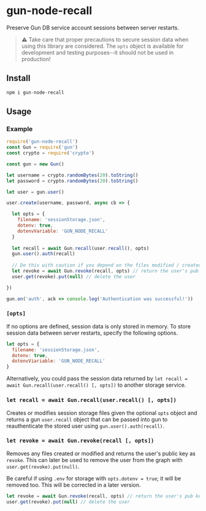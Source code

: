 # gun-node-recall
Preserve Gun DB service account sessions between server restarts. 

> ⚠️ Take care that proper precautions to secure session data when using this library are considered. 
> The `opts` object is available for development and testing purposes--it should not be used in production!

## Install
```js
npm i gun-node-recall
```

## Usage

### Example
```js
require('gun-node-recall')
const Gun = require('gun')
const crypto = require('crypto')

const gun = new Gun()

let username = crypto.randomBytes(20).toString()
let password = crypto.randomBytes(20).toString()

let user = gun.user()

user.create(username, password, async cb => {

  let opts = {
    filename: 'sessionStorage.json',
    dotenv: true,
    dotenvVariable: 'GUN_NODE_RECALL'
  }
  
  let recall = await Gun.recall(user.recall(), opts)
  gun.user().auth(recall)
  
  // Do this with caution if you depend on the files modified / created
  let revoke = await Gun.revoke(recall, opts) // return the user's pub key
  user.get(revoke).put(null) // delete the user

})

gun.on('auth', ack => console.log('Authentication was successful!'))

```

### `[opts]`
If no options are defined, session data is only stored in memory. To store session data between server restarts, specify the following options.

```js
let opts = {
  filename: 'sessionStorage.json',
  dotenv: true, 
  dotenvViariable: 'GUN_NODE_RECALL'
}
```

Alternatively, you could pass the session data returned by `let recall = await Gun.recall(user.recall() [, opts])` to another storage service.

### `let recall = await Gun.recall(user.recall() [, opts])`
Creates or modifies session storage files given the optional `opts` object and returns a gun `user.recall` object that can be passed into gun to reauthenticate the stored user using `gun.user().auth(recall)`.

### `let revoke = await Gun.revoke(recall [, opts])`
Removes any files created or modified and returns the user's public key as `revoke`. This can later be used to remove the user from the graph with `user.get(revoke).put(null)`. 

Be careful if using `.env` for storage with `opts.dotenv = true`; it will be removed too. This will be corrected in a later version.

```js
let revoke = await Gun.revoke(recall, opts) // return the user's pub key
user.get(revoke).put(null) // delete the user
```